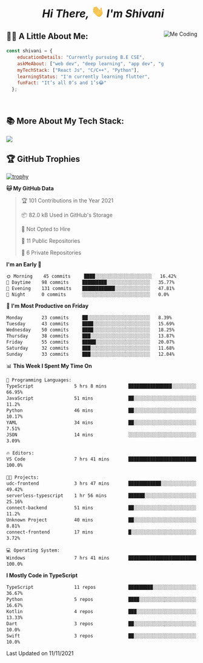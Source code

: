 # <p align="center">️ _Hi There, <img src="https://raw.githubusercontent.com/SanjayDevTech/SanjayDevTech/master/assets/wave.gif" alt="waving hand" width="33px"> I'm Shivani_</p>

<img align="right" alt="Me Coding" height="200" src="https://media.giphy.com/media/L1R1tvI9svkIWwpVYr/giphy.gif">

## 👩‍💻 **A Little About Me:**
```jsx
const shivani = {
    educationDetails: "Currently pursuing B.E CSE",
    askMeAbout: ["web dev", "deep learning", "app dev", "gardening"],
    myTechStack: ["React Js", "C/C++", "Python"],
    learningStatus: "I'm currently learning flutter",
    funFact: "It’s all 0’s and 1’s😂"
  };
```

<br/>

## 📚 **More About My Tech Stack:**

   <img align="center" src="https://github-readme-stats.vercel.app/api/top-langs/?username=shivu-srk&layout=compact&theme=vue-dark"/>
   <br/>
   
## 🏆 GitHub Trophies

[![trophy](https://github-profile-trophy.vercel.app/?username=shivu-srk&theme=nord&column=7)](https://github.com/ryo-ma/github-profile-trophy)

<!--START_SECTION:waka-->
**🐱 My GitHub Data** 

> 🏆 101 Contributions in the Year 2021
 > 
> 📦 82.0 kB Used in GitHub's Storage 
 > 
> 🚫 Not Opted to Hire
 > 
> 📜 11 Public Repositories 
 > 
> 🔑 6 Private Repositories  
 > 
**I'm an Early 🐤** 

```text
🌞 Morning    45 commits     ████░░░░░░░░░░░░░░░░░░░░░   16.42% 
🌆 Daytime    98 commits     █████████░░░░░░░░░░░░░░░░   35.77% 
🌃 Evening    131 commits    ████████████░░░░░░░░░░░░░   47.81% 
🌙 Night      0 commits      ░░░░░░░░░░░░░░░░░░░░░░░░░   0.0%

```
📅 **I'm Most Productive on Friday** 

```text
Monday       23 commits     ██░░░░░░░░░░░░░░░░░░░░░░░   8.39% 
Tuesday      43 commits     ████░░░░░░░░░░░░░░░░░░░░░   15.69% 
Wednesday    50 commits     ████░░░░░░░░░░░░░░░░░░░░░   18.25% 
Thursday     38 commits     ███░░░░░░░░░░░░░░░░░░░░░░   13.87% 
Friday       55 commits     █████░░░░░░░░░░░░░░░░░░░░   20.07% 
Saturday     32 commits     ███░░░░░░░░░░░░░░░░░░░░░░   11.68% 
Sunday       33 commits     ███░░░░░░░░░░░░░░░░░░░░░░   12.04%

```


📊 **This Week I Spent My Time On** 

```text
💬 Programming Languages: 
TypeScript               5 hrs 8 mins        ████████████████░░░░░░░░░   66.95% 
JavaScript               51 mins             ██░░░░░░░░░░░░░░░░░░░░░░░   11.2% 
Python                   46 mins             ██░░░░░░░░░░░░░░░░░░░░░░░   10.17% 
YAML                     34 mins             ██░░░░░░░░░░░░░░░░░░░░░░░   7.51% 
JSON                     14 mins             ░░░░░░░░░░░░░░░░░░░░░░░░░   3.09%

🔥 Editors: 
VS Code                  7 hrs 41 mins       █████████████████████████   100.0%

🐱‍💻 Projects: 
udc-frontend             3 hrs 47 mins       ████████████░░░░░░░░░░░░░   49.42% 
serverless-typescript    1 hr 56 mins        ██████░░░░░░░░░░░░░░░░░░░   25.16% 
connect-backend          51 mins             ██░░░░░░░░░░░░░░░░░░░░░░░   11.2% 
Unknown Project          40 mins             ██░░░░░░░░░░░░░░░░░░░░░░░   8.81% 
connect-frontend         17 mins             █░░░░░░░░░░░░░░░░░░░░░░░░   3.72%

💻 Operating System: 
Windows                  7 hrs 41 mins       █████████████████████████   100.0%

```

**I Mostly Code in TypeScript** 

```text
TypeScript               11 repos            █████████░░░░░░░░░░░░░░░░   36.67% 
Python                   5 repos             ████░░░░░░░░░░░░░░░░░░░░░   16.67% 
Kotlin                   4 repos             ███░░░░░░░░░░░░░░░░░░░░░░   13.33% 
Dart                     3 repos             ██░░░░░░░░░░░░░░░░░░░░░░░   10.0% 
Swift                    3 repos             ██░░░░░░░░░░░░░░░░░░░░░░░   10.0%

```



 Last Updated on 11/11/2021
<!--END_SECTION:waka-->

